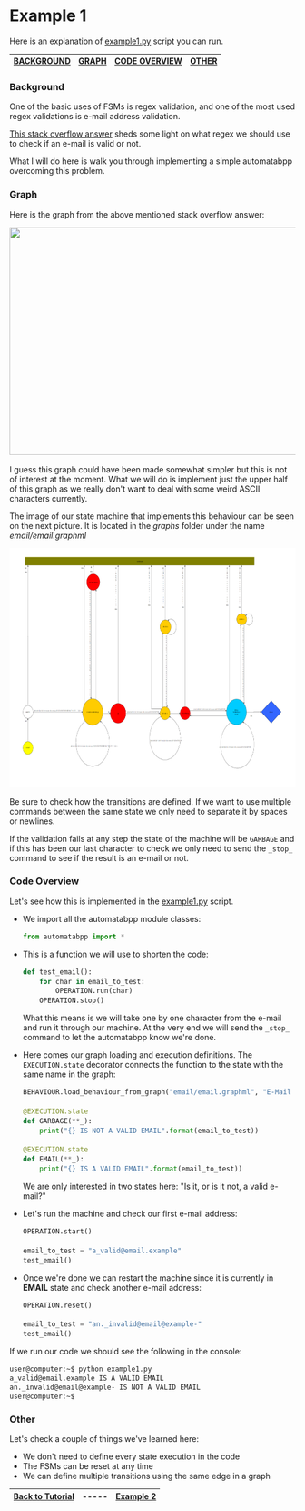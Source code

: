 # Example 1

Here is an explanation of [example1.py][pycode] script you can run.

| [BACKGROUND](#background) | [GRAPH](#graph) | [CODE OVERVIEW](#code-overview)| [OTHER](#other) |
| --- | --- | --- | --- |

### Background

One of the basic uses of FSMs is regex validation, and one of the most used regex validations is e-mail address validation.

[This stack overflow answer][1] sheds some light on what regex we should use to check if an e-mail is valid or not.

What I will do here is walk you through implementing a simple automatabpp overcoming this problem.

### Graph

Here is the graph from the above mentioned stack overflow answer:

<img src="https://i.stack.imgur.com/YI6KR.png" width="640" height="400" />

I guess this graph could have been made somewhat simpler but this is not of interest at the moment.
What we will do is implement just the upper half of this graph as we really don't want to deal with some weird ASCII characters currently.

The image of our state machine that implements this behaviour can be seen on the next picture. It is located in the _graphs_ folder under the name _email/email.graphml_

<img src="../images/examples/example1/email.png" width="640" height="420" />

Be sure to check how the transitions are defined. If we want to use multiple commands between the same state we only need to separate it by spaces or newlines.

If the validation fails at any step the state of the machine will be `GARBAGE` and if this has been our last character to check we only need to send the `_stop_` command to see if the result is an e-mail or not.


### Code Overview

Let's see how this is implemented in the [example1.py][pycode] script.


- We import all the automatabpp module classes:
    ```python
    from automatabpp import *
    ```
- This is a function we will use to shorten the code:
    ```python
    def test_email():
        for char in email_to_test:
            OPERATION.run(char)
        OPERATION.stop()
    ```
    What this means is we will take one by one character from the e-mail and run it through our machine. At the very end we will send the `_stop_` command to let the automatabpp know we're done.

- Here comes our graph loading and execution definitions. The `EXECUTION.state` decorator connects the function to the state with the same name in the graph:
    ```python
    BEHAVIOUR.load_behaviour_from_graph("email/email.graphml", "E-Mail validation machine")

    @EXECUTION.state
    def GARBAGE(**_):
        print("{} IS NOT A VALID EMAIL".format(email_to_test))

    @EXECUTION.state
    def EMAIL(**_):
        print("{} IS A VALID EMAIL".format(email_to_test))
    ```
    We are only interested in two states here: "Is it, or is it not, a valid e-mail?"

- Let's run the machine and check our first e-mail address:
    ```python
    OPERATION.start()

    email_to_test = "a_valid@email.example"
    test_email()
    ```
- Once we're done we can restart the machine since it is currently in __EMAIL__ state and check another e-mail address:
    ```python
    OPERATION.reset()

    email_to_test = "an._invalid@email@example-"
    test_email()
    ```

If we run our code we should see the following in the console:
```console
user@computer:~$ python example1.py
a_valid@email.example IS A VALID EMAIL
an._invalid@email@example- IS NOT A VALID EMAIL
user@computer:~$
```

### Other

Let's check a couple of things we've learned here:
* We don't need to define every state execution in the code
* The FSMs can be reset at any time
* We can define multiple transitions using the same edge in a graph


| [Back to Tutorial][prev] | ----- | [Example 2][next] |
| --- | --- | --- |

[1]: https://stackoverflow.com/questions/201323/how-to-validate-an-email-address-using-a-regular-expression "E-Mail regex"
[pycode]: ../../example1.py "pycode"
[prev]: ../tutorial.md "Tutorial"
[next]: example2.md "Example 2"

